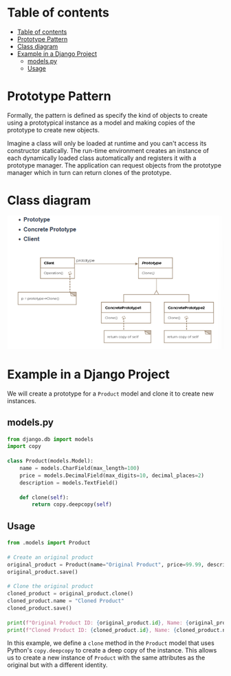 # Table of contents
- [Table of contents](#table-of-contents)
- [Prototype Pattern](#prototype-pattern)
- [Class diagram](#class-diagram)
- [Example in a Django Project](#example-in-a-django-project)
  - [models.py](#modelspy)
  - [Usage](#usage)

# Prototype Pattern 
Formally, the pattern is defined as specify the kind of objects to create using a prototypical instance as a model and making copies of the prototype to create new objects.

Imagine a class will only be loaded at runtime and you can't access its constructor statically. The run-time environment creates an instance of each dynamically loaded class automatically and registers it with a prototype manager. The application can request objects from the prototype manager which in turn can return clones of the prototype.

# Class diagram 
![Class diagram for Prototype Pattern](images/image3.png)

# Example in a Django Project
We will create a prototype for a `Product` model and clone it to create new instances.

## models.py

```python
from django.db import models
import copy

class Product(models.Model):
    name = models.CharField(max_length=100)
    price = models.DecimalField(max_digits=10, decimal_places=2)
    description = models.TextField()

    def clone(self):
        return copy.deepcopy(self)
```

## Usage

```python
from .models import Product

# Create an original product
original_product = Product(name="Original Product", price=99.99, description="This is the original product.")
original_product.save()

# Clone the original product
cloned_product = original_product.clone()
cloned_product.name = "Cloned Product"
cloned_product.save()

print(f"Original Product ID: {original_product.id}, Name: {original_product.name}")
print(f"Cloned Product ID: {cloned_product.id}, Name: {cloned_product.name}")
```

In this example, we define a `clone` method in the `Product` model that uses Python's `copy.deepcopy` to create a deep copy of the instance. This allows us to create a new instance of `Product` with the same attributes as the original but with a different identity.